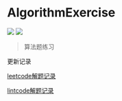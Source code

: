 # AlgorithmExercise

![](https://img.shields.io/badge/247-leetcode-green.svg)
![](https://img.shields.io/badge/49-lintcode-blue.svg)


> 算法题练习


更新记录

[leetcode解题记录](./leetcode.md)

[lintcode解题记录](./lintcode.md)

